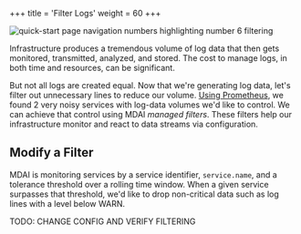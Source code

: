+++
title = 'Filter Logs'
weight = 60
+++

![quick-start page navigation numbers highlighting number 6 filtering](../filter6.png)

Infrastructure produces a tremendous volume of log data that then gets monitored, transmitted, analyzed, and stored. The cost to manage logs, in both time and resources, can be significant. 

But not all logs are created equal. Now that we're generating log data, let's filter out unnecessary lines to reduce our volume. [Using Prometheus](dashboard.md), we found 2 very noisy services with log-data volumes we'd like to control. We can achieve that control using MDAI *managed filters*. These filters help our infrastructure monitor and react to data streams via configuration. 

## Modify a Filter

MDAI is monitoring services by a service identifier, `service.name`, and a tolerance threshold over a rolling time window. When a given service surpasses that threshold, we'd like to drop non-critical data such as log lines with a level below WARN.

TODO: CHANGE CONFIG AND VERIFY FILTERING

